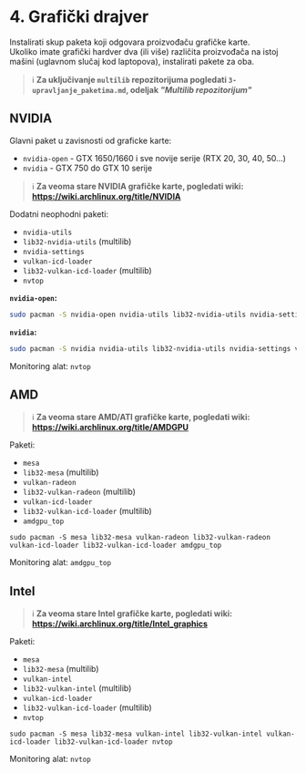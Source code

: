 # 4. Grafički drajver

Instalirati skup paketa koji odgovara proizvođaču grafičke karte.  
Ukoliko imate grafički hardver dva (ili više) različita proizvođača na istoj mašini (uglavnom slučaj kod laptopova), instalirati pakete za oba.

> ℹ️ **Za uključivanje `multilib` repozitorijuma pogledati `3-upravljanje_paketima.md`, odeljak *"Multilib repozitorijum"***

## NVIDIA
Glavni paket u zavisnosti od graficke karte:
- `nvidia-open` - GTX 1650/1660 i sve novije serije (RTX 20, 30, 40, 50...)
- `nvidia` - GTX 750 do GTX 10 serije

> ℹ️ **Za veoma stare NVIDIA grafičke karte, pogledati wiki: https://wiki.archlinux.org/title/NVIDIA**  

Dodatni neophodni paketi:
- `nvidia-utils`
- `lib32-nvidia-utils` (multilib)
- `nvidia-settings`
- `vulkan-icd-loader`
- `lib32-vulkan-icd-loader` (multilib)
- `nvtop`

**`nvidia-open`:**
```sh
sudo pacman -S nvidia-open nvidia-utils lib32-nvidia-utils nvidia-settings vulkan-icd-loader lib32-vulkan-icd-loader nvtop
```

**`nvidia`:**
```sh
sudo pacman -S nvidia nvidia-utils lib32-nvidia-utils nvidia-settings vulkan-icd-loader lib32-vulkan-icd-loader nvtop
```

Monitoring alat: `nvtop`


## AMD
> ℹ️ **Za veoma stare AMD/ATI grafičke karte, pogledati wiki: https://wiki.archlinux.org/title/AMDGPU**  

Paketi:
- `mesa`
- `lib32-mesa` (multilib)
- `vulkan-radeon`
- `lib32-vulkan-radeon` (multilib)
- `vulkan-icd-loader`
- `lib32-vulkan-icd-loader` (multilib)
- `amdgpu_top`

```
sudo pacman -S mesa lib32-mesa vulkan-radeon lib32-vulkan-radeon vulkan-icd-loader lib32-vulkan-icd-loader amdgpu_top
```

Monitoring alat: `amdgpu_top`


## Intel
> ℹ️ **Za veoma stare Intel grafičke karte, pogledati wiki: https://wiki.archlinux.org/title/Intel_graphics**  

Paketi:
- `mesa`
- `lib32-mesa` (multilib)
- `vulkan-intel`
- `lib32-vulkan-intel` (multilib)
- `vulkan-icd-loader`
- `lib32-vulkan-icd-loader` (multilib)
- `nvtop`

```
sudo pacman -S mesa lib32-mesa vulkan-intel lib32-vulkan-intel vulkan-icd-loader lib32-vulkan-icd-loader nvtop
```

Monitoring alat: `nvtop`